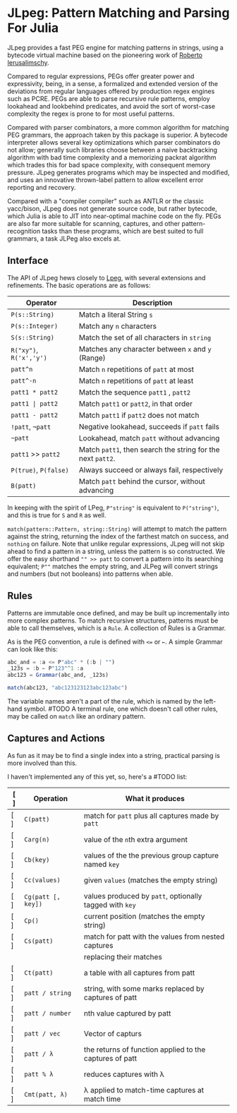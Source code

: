 # JLpeg: Pattern Matching and Parsing For Julia

JLpeg provides a fast PEG engine for matching patterns in strings, using a bytecode virtual machine based on the pioneering work of [Roberto Ierusalimschy](https://www.inf.puc-rio.br/~roberto/docs/peg.pdf).

Compared to regular expressions, PEGs offer greater power and expressivity, being, in a sense, a formalized and extended version of the deviations from regular languages offered by production regex engines such as PCRE.  PEGs are able to parse recursive rule patterns, employ lookahead and lookbehind predicates, and avoid the sort of worst-case complexity the regex is prone to for most useful patterns.

Compared with parser combinators, a more common algorithm for matching PEG grammars, the approach taken by this package is superior.  A bytecode interpreter allows several key optimizations which parser combinators do not allow; generally such libraries choose between a naive backtracking algorithm with bad time complexity and a memorizing packrat algorithm which trades this for bad space complexity, with consequent memory pressure.  JLpeg generates programs which may be inspected and modified, and uses an innovative thrown-label pattern to allow excellent error reporting and recovery.

Compared with a "compiler compiler" such as ANTLR or the classic yacc/bison, JLpeg does not generate source code, but rather bytecode, which Julia is able to JIT into near-optimal machine code on the fly.  PEGs are also far more suitable for scanning, captures, and other pattern-recognition tasks than these programs, which are best suited to full grammars, a task JLPeg also excels at.


## Interface

The API of JLpeg hews closely to [Lpeg](http://www.inf.puc-rio.br/~roberto/lpeg/), with several extensions and refinements.  The basic operations are as follows:

| Operator                | Description                                                 |
| ----------------------- | ----------------------------------------------------------- |
| `P(s::String)`          | Match a literal String `s`                                  |
| `P(s::Integer)`         | Match any `n` characters                                    |
| `S(s::String)`          | Match the set of all characters in `string`                 |
| `R("xy")`, `R('x','y')` | Matches any character between `x` and `y` (Range)           |
| `patt^n`                | Match `n` repetitions of `patt` at most                     |
| `patt^-n`               | Match `n` repetitions of `patt` at least                    |
| `patt1 * patt2`         | Match the sequence `patt1` , `patt2`                        |
| `patt1 \| patt2`        | Match `patt1` or `patt2`, in that order                     |
| `patt1 - patt2`         | Match `patt1` if `patt2` does not match                     |
| `!patt`, `¬patt`        | Negative lookahead, succeeds if `patt` fails                |
| `~patt`                 | Lookahead, match `patt` without advancing                   |
| `patt1` >> `patt2`      | Match `patt1`, then search the string for the next `patt2`. |
| `P(true)`, `P(false)`   | Always succeed or always fail, respectively                 |
| `B(patt)`               | Match `patt` behind the cursor, without advancing           |

In keeping with the spirit of LPeg, `P"string"` is equivalent to `P("string")`, and this is true for `S` and `R` as well.

`match(pattern::Pattern, string::String)` will attempt to match the pattern against the string, returning the index of the farthest match on success, and `nothing` on failure.  Note that unlike regular expressions, JLpeg will not skip ahead to find a pattern in a string, unless the pattern is so constructed.  We offer the easy shorthand `"" >> patt` to convert a pattern into its searching equivalent; `P""` matches the empty string, and JLPeg will convert strings and numbers (but not booleans) into patterns when able.


## Rules

Patterns are immutable once defined, and may be built up incrementally into more complex patterns.  To match recursive structures, patterns must be able to call themselves, which is a `Rule`.  A collection of Rules is a Grammar.

As is the PEG convention, a rule is defined with `<=` or `←`.  A simple Grammar can look like this:

```julia
abc_and = :a <= P"abc" * (:b | "")
_123s = :b ← P"123"^1 :a
abc123 = Grammar(abc_and, _123s)

match(abc123, "abc123123123abc123abc")
```

The variable names aren't a part of the rule, which is named by the left-hand symbol.  #TODO A terminal rule, one which doesn't call other rules, may be called on `match` like an ordinary pattern.


## Captures and Actions

  As fun as it may be to find a single index into a string, practical parsing is more involved than this.

I haven't implemented any of this yet, so, here's a #TODO list:

| [ ] | Operation          | What it produces                                        |
| --- | ------------------ | ------------------------------------------------------- |
| [ ] | `C(patt)`          | match for `patt` plus all captures made by `patt`       |
| [ ] | `Carg(n)`          | value of the `n`th extra argument                       |
| [ ] | `Cb(key)`          | values of the the previous group capture named `key`    |
| [ ] | `Cc(values)`       | given `values` (matches the empty string)               |
| [ ] | `Cg(patt [, key])` | values produced by `patt`, optionally tagged with `key` |
| [ ] | `Cp()`             | current position (matches the empty string)             |
| [ ] | `Cs(patt)`         | match for patt with the values from nested captures     |
|     |                    | replacing their matches                                 |
| [ ] | `Ct(patt)`         | a table with all captures from patt                     |
| [ ] | `patt / string`    | string, with some marks replaced by captures of patt    |
| [ ] | `patt / number`    | nth value captured by patt                              |
| [ ] | `patt / vec`       | Vector of capturs                                       |
| [ ] | `patt / λ`         | the returns of function applied to the captures of patt |
| [ ] | `patt % λ`         | reduces captures with λ                                 |
| [ ] | `Cmt(patt, λ)`     | λ applied to match-time captures at match time          |

